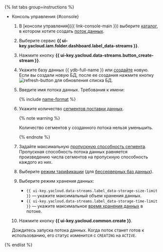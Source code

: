 {% list tabs group=instructions %}

- Консоль управления {#console}

  1. В [консоли управления]({{ link-console-main }}) выберите [каталог](../../resource-manager/concepts/resources-hierarchy.md#folder), в котором хотите создать [поток данных](../../data-streams/concepts/glossary.md#stream-concepts).
  1. Выберите сервис **{{ ui-key.yacloud.iam.folder.dashboard.label_data-streams }}**.
  1. Нажмите кнопку **{{ ui-key.yacloud.data-streams.button_create-stream }}**.
  1. Укажите базу данных {{ ydb-full-name }} или [создайте](../../ydb/quickstart.md#create-db) новую. Если вы создали новую БД, после ее создания нажмите кнопку ![refresh-button](../../_assets/console-icons/arrow-rotate-right.svg) для обновления списка БД.
  1. Введите имя потока данных. Требования к имени:

     {% include [name-format](../../_includes/name-format.md) %}

  1. Укажите количество [сегментов поставки данных](../../data-streams/concepts/glossary.md#shard).

     {% note warning %}

     Количество сегментов у созданного потока нельзя уменьшить.

     {% endnote %}

  1. Задайте максимальную [пропускную способность сегмента](../../data-streams/concepts/glossary.md#shard-thoughput). Пропускная способность потока данных равняется произведению числа сегментов на пропускную способность каждого из них.
  1. Выберите [режим тарификации](../../data-streams/pricing.md) (для [бессерверных баз данных](../../ydb/concepts/serverless-and-dedicated.md#serverless)).
  1. Выберите режим хранения данных:
     * `{{ ui-key.yacloud.data-streams.label_data-storage-size-limit }}` — укажите максимальный объем хранения данных.
     * `{{ ui-key.yacloud.data-streams.label_data-storage-time-limit }}` — укажите максимальное [время хранения данных](../../data-streams/concepts/glossary.md#retention-time) в потоке.
  1. Нажмите кнопку **{{ ui-key.yacloud.common.create }}**.

  Дождитесь запуска потока данных. Когда поток станет готов к использованию, его статус изменится с `CREATING` на `ACTIVE`.

{% endlist %}
